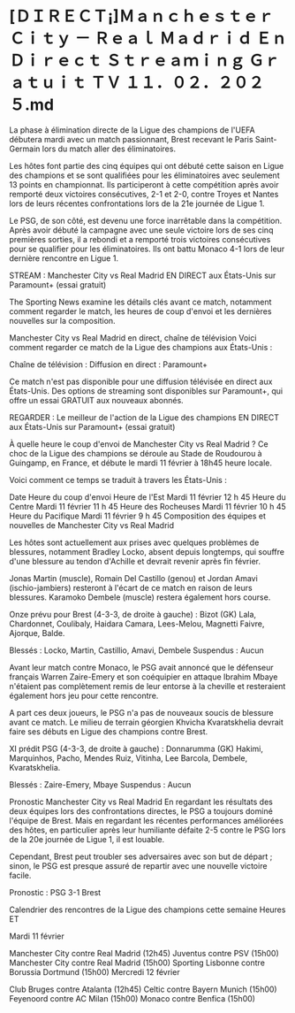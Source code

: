 # [ＤＩＲＥＣＴ¡]Ｍａｎｃｈｅｓｔｅｒ Ｃｉｔｙ － Ｒｅａｌ Ｍａｄｒｉｄ Ｅｎ Ｄｉｒｅｃｔ Ｓｔｒｅａｍｉｎｇ Ｇｒａｔｕｉｔ ＴＶ １１．０２．２０２５.md


La phase à élimination directe de la Ligue des champions de l'UEFA débutera mardi avec un match passionnant, Brest recevant le Paris Saint-Germain lors du match aller des éliminatoires.

Les hôtes font partie des cinq équipes qui ont débuté cette saison en Ligue des champions et se sont qualifiées pour les éliminatoires avec seulement 13 points en championnat. Ils participeront à cette compétition après avoir remporté deux victoires consécutives, 2-1 et 2-0, contre Troyes et Nantes lors de leurs récentes confrontations lors de la 21e journée de Ligue 1.

Le PSG, de son côté, est devenu une force inarrêtable dans la compétition. Après avoir débuté la campagne avec une seule victoire lors de ses cinq premières sorties, il a rebondi et a remporté trois victoires consécutives pour se qualifier pour les éliminatoires. Ils ont battu Monaco 4-1 lors de leur dernière rencontre en Ligue 1.

STREAM : Manchester City vs Real Madrid EN DIRECT aux États-Unis sur Paramount+ (essai gratuit)

The Sporting News examine les détails clés avant ce match, notamment comment regarder le match, les heures de coup d'envoi et les dernières nouvelles sur la composition.

Manchester City vs Real Madrid en direct, chaîne de télévision Voici comment regarder ce match de la Ligue des champions aux États-Unis :

Chaîne de télévision : Diffusion en direct : Paramount+

Ce match n'est pas disponible pour une diffusion télévisée en direct aux États-Unis. Des options de streaming sont disponibles sur Paramount+, qui offre un essai GRATUIT aux nouveaux abonnés.

REGARDER : Le meilleur de l'action de la Ligue des champions EN DIRECT aux États-Unis sur Paramount+ (essai gratuit)

À quelle heure le coup d'envoi de Manchester City vs Real Madrid ? Ce choc de la Ligue des champions se déroule au Stade de Roudourou à Guingamp, en France, et débute le mardi 11 février à 18h45 heure locale.

Voici comment ce temps se traduit à travers les États-Unis :

Date Heure du coup d'envoi Heure de l'Est Mardi 11 février 12 h 45 Heure du Centre Mardi 11 février 11 h 45 Heure des Rocheuses Mardi 11 février 10 h 45 Heure du Pacifique Mardi 11 février 9 h 45 Composition des équipes et nouvelles de Manchester City vs Real Madrid

Les hôtes sont actuellement aux prises avec quelques problèmes de blessures, notamment Bradley Locko, absent depuis longtemps, qui souffre d'une blessure au tendon d'Achille et devrait revenir après fin février.

Jonas Martin (muscle), Romain Del Castillo (genou) et Jordan Amavi (ischio-jambiers) resteront à l'écart de ce match en raison de leurs blessures. Karamoko Dembele (muscle) restera également hors course.

Onze prévu pour Brest (4-3-3, de droite à gauche) : Bizot (GK) Lala, Chardonnet, Coulibaly, Haidara Camara, Lees-Melou, Magnetti Faivre, Ajorque, Balde.

Blessés : Locko, Martin, Castillio, Amavi, Dembele Suspendus : Aucun

Avant leur match contre Monaco, le PSG avait annoncé que le défenseur français Warren Zaire-Emery et son coéquipier en attaque Ibrahim Mbaye n'étaient pas complètement remis de leur entorse à la cheville et resteraient également hors jeu pour cette rencontre.

A part ces deux joueurs, le PSG n'a pas de nouveaux soucis de blessure avant ce match. Le milieu de terrain géorgien Khvicha Kvaratskhelia devrait faire ses débuts en Ligue des champions contre Brest.

XI prédit PSG (4-3-3, de droite à gauche) : Donnarumma (GK) Hakimi, Marquinhos, Pacho, Mendes Ruiz, Vitinha, Lee Barcola, Dembele, Kvaratskhelia.

Blessés : Zaire-Emery, Mbaye Suspendus : Aucun

Pronostic Manchester City vs Real Madrid En regardant les résultats des deux équipes lors des confrontations directes, le PSG a toujours dominé l'équipe de Brest. Mais en regardant les récentes performances améliorées des hôtes, en particulier après leur humiliante défaite 2-5 contre le PSG lors de la 20e journée de Ligue 1, il est louable.

Cependant, Brest peut troubler ses adversaires avec son but de départ ; sinon, le PSG est presque assuré de repartir avec une nouvelle victoire facile.

Pronostic : PSG 3-1 Brest

Calendrier des rencontres de la Ligue des champions cette semaine Heures ET

Mardi 11 février

Manchester City contre Real Madrid (12h45) Juventus contre PSV (15h00) Manchester City contre Real Madrid (15h00) Sporting Lisbonne contre Borussia Dortmund (15h00) Mercredi 12 février

Club Bruges contre Atalanta (12h45) Celtic contre Bayern Munich (15h00) Feyenoord contre AC Milan (15h00) Monaco contre Benfica (15h00)

